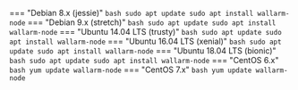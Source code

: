 === "Debian 8.x (jessie)"
    ``` bash
    sudo apt update
    sudo apt install wallarm-node
    ```
=== "Debian 9.x (stretch)"
    ``` bash
    sudo apt update
    sudo apt install wallarm-node
    ```
=== "Ubuntu 14.04 LTS (trusty)"
    ``` bash
    sudo apt update
    sudo apt install wallarm-node
    ```
=== "Ubuntu 16.04 LTS (xenial)"
    ``` bash
    sudo apt update
    sudo apt install wallarm-node
    ```
=== "Ubuntu 18.04 LTS (bionic)"
    ``` bash
    sudo apt update
    sudo apt install wallarm-node
    ```
=== "CentOS 6.x"
    ``` bash
    yum update wallarm-node
    ```
=== "CentOS 7.x"
    ``` bash
    yum update wallarm-node
    ```
